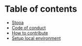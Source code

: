 # Table of contents

* [Stooa][home]
* [Code of conduct][conduct]
* [How to contribute][contribute]
* [Setup local environment][local]

[home]: README.md
[conduct]: CODE_OF_CONDUCT.md
[contribute]: CONTRIBUTING.md
[local]: docs/local.md
